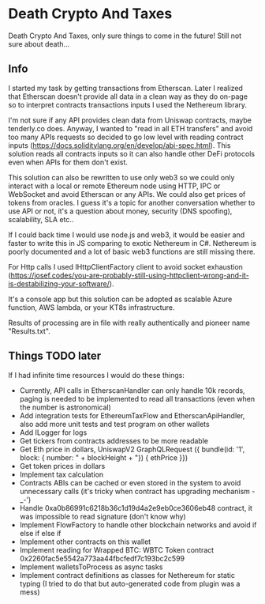 ﻿
# Death Crypto And Taxes
Death Crypto And Taxes, only sure things to come in the future! Still not sure about death...

## Info
I started my task by getting transactions from Etherscan. Later I realized that Etherscan doesn't provide all data in a clean way as they do on-page so to interpret contracts transactions inputs I used the Nethereum library. 

I'm not sure if any API provides clean data from Uniswap contracts, maybe tenderly.co does. Anyway, I wanted to "read in all ETH transfers" and avoid too many APIs requests so decided to go low level with reading contract inputs (https://docs.soliditylang.org/en/develop/abi-spec.html). This solution reads all contracts inputs so it can also handle other DeFi protocols even when APIs for them don't exist.

This solution can also be rewritten to use only web3 so we could only interact with a local or remote Ethereum node using HTTP, IPC or WebSocket and avoid Etherscan or any APIs. We could also get prices of tokens from oracles. I guess it's a topic for another conversation whether to use API or not, it's a question about money, security (DNS spoofing), scalability, SLA etc..

If I could back time I would use node.js and web3, it would be easier and faster to write this in JS comparing to exotic Nethereum in C#. Nethereum is poorly documented and a lot of basic web3 functions are still missing there.

For Http calls I used IHttpClientFactory client to avoid socket exhaustion (https://josef.codes/you-are-probably-still-using-httpclient-wrong-and-it-is-destabilizing-your-software/).

It's a console app but this solution can be adopted as scalable Azure function, AWS lambda, or your KT8s infrastructure.

Results of processing are in file with really authentically and pioneer name "Results.txt".

## Things TODO later
If I had infinite time resources I would do these things:
- Currently, API calls in EtherscanHandler can only handle 10k records, paging is needed to be implemented to read all transactions (even when the number is astronomical)
- Add integration tests for EthereumTaxFlow and EtherscanApiHandler, also add more unit tests and test program on other wallets
- Add ILogger for logs
- Get tickers from contracts addresses to be more readable
- Get Eth price in dollars, UniswapV2 GraphQLRequest ({ bundle(id: '1', block: { number: " + blockHeight + "}) { ethPrice }})
- Get token prices in dollars
- Implement tax calculation
- Contracts ABIs can be cached or even stored in the system to avoid unnecessary calls (it's tricky when contract has upgrading mechanism -_-')
- Handle 0xa0b86991c6218b36c1d19d4a2e9eb0ce3606eb48 contract, it was impossible to read signature (don't know why)
- Implement FlowFactory to handle other blockchain networks and avoid if else if else if
- Implement other contracts on this wallet
- Implement reading for Wrapped BTC: WBTC Token contract 0x2260fac5e5542a773aa44fbcfedf7c193bc2c599
- Implement walletsToProcess as async tasks
- Implement contract definitions as classes for Nethereum for static typing (I tried to do that but auto-generated code from plugin was a mess)
